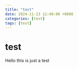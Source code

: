 ```yaml
---
title: "test"
date: 2024-11-23 12:49:00 +0800
categories: [test]
tags: [test]
---
```

# test
Hello this is just a test 